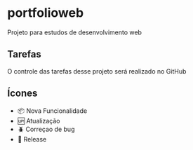 # portfolioweb

Projeto para estudos de desenvolvimento web

## Tarefas

O controle das tarefas desse projeto será realizado no GitHub

## Ícones

- :package: Nova Funcionalidade
- :up: Atualização
- :beetle: Correçao de bug
- :checkered_flag: Release